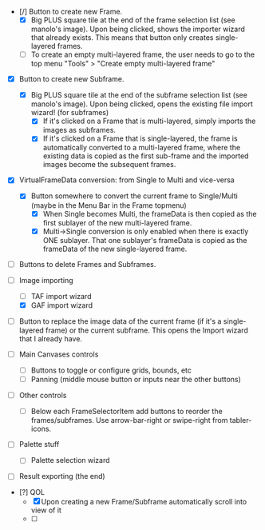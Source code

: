 - [/] Button to create new Frame.
  - [x] Big PLUS square tile at the end of the frame selection list (see manolo's image).
        Upon being clicked, shows the importer wizard that already exists. This means that button
        only creates single-layered frames.
  - [ ] To create an empty multi-layered frame, the user needs to go to the top menu "Tools" >
        "Create empty multi-layered frame"

- [x] Button to create new Subframe.
  - [x] Big PLUS square tile at the end of the subframe selection list (see manolo's image).
        Upon being clicked, opens the existing file import wizard! (for subframes)
    - [x] If it's clicked on a Frame that is multi-layered, simply imports the images as subframes.
    - [x] If it's clicked on a Frame that is single-layered, the frame is automatically converted
          to a multi-layered frame, where the existing data is copied as the first sub-frame and
          the imported images become the subsequent frames.

- [x] VirtualFrameData conversion: from Single to Multi and vice-versa
  - [x] Button somewhere to convert the current frame to Single/Multi
        (maybe in the Menu Bar in the Frame topmenu)
    - [x] When Single becomes Multi, the frameData is then copied as the first sublayer of the new
          multi-layered frame.
    - [x] Multi->Single conversion is only enabled when there is exactly ONE sublayer.
          That one sublayer's frameData is copied as the frameData of the new single-layered frame.

- [ ] Buttons to delete Frames and Subframes.

- [ ] Image importing
  - [ ] TAF import wizard
  - [x] GAF import wizard

- [ ] Button to replace the image data of the current frame (if it's a single-layered frame) or the
      current subframe. This opens the Import wizard that I already have.

- [ ] Main Canvases controls
  - [ ] Buttons to toggle or configure grids, bounds, etc
  - [ ] Panning (middle mouse button or inputs near the other buttons)

- [ ] Other controls
  - [ ] Below each FrameSelectorItem add buttons to reorder the frames/subframes. Use
    arrow-bar-right or swipe-right from tabler-icons.

- [ ] Palette stuff
  - [ ] Palette selection wizard

- [ ] Result exporting (the end)

- [?] QOL
  - [x] Upon creating a new Frame/Subframe automatically scroll into view of it
  - [ ]
